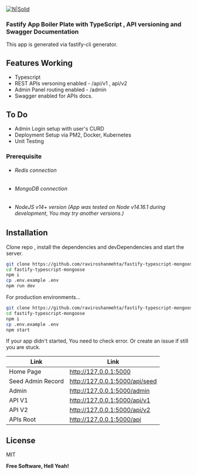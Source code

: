 [![N|Solid](https://www.fastify.io/images/fastify-logo-menu.d13f8da7a965c800.png)](https://www.fastify.io)


### Fastify App Boiler Plate with TypeScript , API versioning and Swagger Documentation

This app is generated via fastify-cli generator.

## Features Working

- Typescript 
- REST APIs versoning enabled - /api/v1 , api/v2
- Admin Panel routing enabled - /admin
- Swagger enabled for APIs docs.

## To Do
- Admin Login setup with user's CURD
- Deployment Setup via PM2, Docker, Kubernetes
- Unit Testing 

### Prerequisite 
- ###### Redis connection
- ###### MongoDB connection
- ###### NodeJS v14+ version (App was tested on Node v14.16.1 during development, You may try another versions.)

## Installation

Clone repo , install the dependencies and devDependencies and start the server.

```sh
git clone https://github.com/raviroshanmehta/fastify-typescript-mongoose
cd fastify-typescript-mongoose
npm i
cp .env.example .env
npm run dev
```

For production environments...

```sh
git clone https://github.com/raviroshanmehta/fastify-typescript-mongoose
cd fastify-typescript-mongoose
npm i
cp .env.example .env
npm start
```

If your app didn't started, You need to check error. Or create an issue if still you are stuck.  

| Link | Link |
| ------ | ------ |
| Home Page | http://127.0.0.1:5000 |
| Seed Admin Record | http://127.0.0.1:5000/api/seed |
| Admin | http://127.0.0.1:5000/admin |
| API V1 | http://127.0.0.1:5000/api/v1 |
| API V2 | http://127.0.0.1:5000/api/v2 |
| APIs Root | http://127.0.0.1:5000/api |


## License

MIT

**Free Software, Hell Yeah!**
